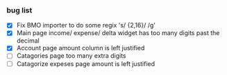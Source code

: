 ### bug list

-[X] Fix BMO importer to do some regix 's/ {2,16}/ /g'
-[X] Main page income/ expense/ delta widget has too many digits past the decimal
-[X] Account page amount column is left justified
-[ ] Catagories page too many extra digits
-[ ] Catagorize expeses page amount is left justified
